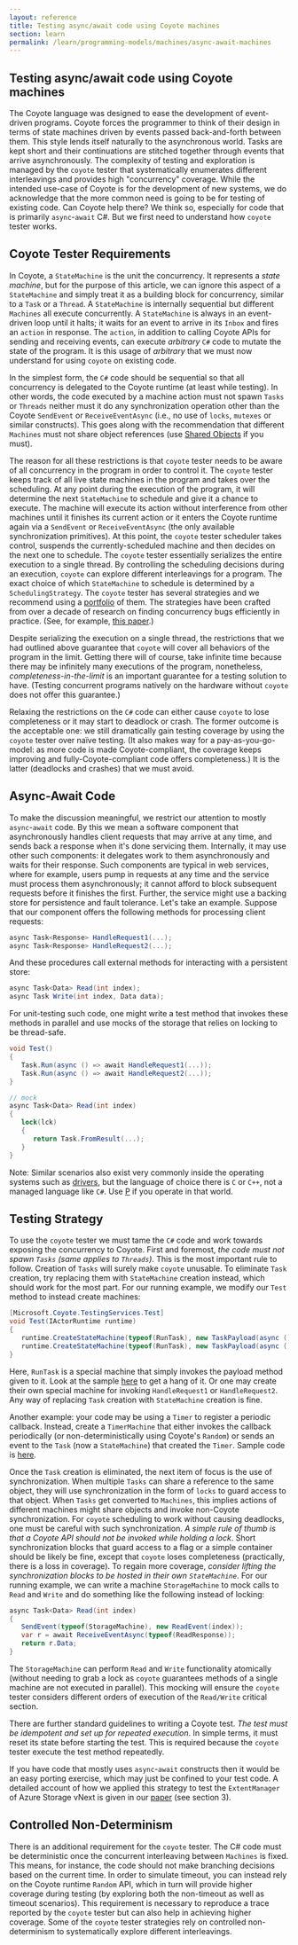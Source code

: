 ```yaml
---
layout: reference
title: Testing async/await code using Coyote machines
section: learn
permalink: /learn/programming-models/machines/async-await-machines
---
```


## Testing async/await code using Coyote machines

The Coyote language was designed to ease the development of event-driven programs. Coyote forces the
programmer to think of their design in terms of state machines driven by events passed back-and-forth
between them. This style lends itself naturally to the asynchronous world. Tasks are kept short and
their continuations are stitched together through events that arrive asynchronously. The complexity of
testing and exploration is managed by the `coyote` tester that systematically enumerates different
interleavings and provides high "concurrency" coverage. While the intended use-case of Coyote is for
the development of new systems, we do acknowledge that the more common need is going to be for testing
of existing code. Can Coyote help there? We think so, especially for code that is primarily
`async`-`await` C#. But we first need to understand how `coyote` tester works.

## Coyote Tester Requirements

In Coyote, a `StateMachine` is the unit the concurrency. It represents a _state machine_, but for the
purpose of this article, we can ignore this aspect of a `StateMachine` and simply treat it as a building
block for concurrency, similar to a `Task` or a `Thread`. A `StateMachine` is internally sequential but
different `Machines` all execute concurrently. A `StateMachine` is always in an event-driven loop until it
halts; it waits for an event to arrive in its `Inbox` and fires an `action` in response. The `action`,
in addition to calling Coyote APIs for sending and receiving events, can execute _arbitrary_ `C#` code
to mutate the state of the program. It is this usage of _arbitrary_ that we must now understand for
using `coyote` on existing code.

In the simplest form, the `C#` code should be sequential so that all concurrency is delegated to the
Coyote runtime (at least while testing). In other words, the code executed by a machine action must
not spawn `Tasks` or `Threads` neither must it do any synchronization operation other than the Coyote
`SendEvent` or `ReceiveEventAsync` (i.e., no use of `locks`, `mutexes` or similar constructs).
This goes along with the recommendation that different `Machines` must not share object references
(use [Shared Objects](..Features/ObjectSharing.md) if you must).

The reason for all these restrictions is that `coyote` tester needs to be aware of all
concurrency in the program in order to control it. The `coyote` tester keeps track of all
live state machines in the program and takes over the scheduling. At any point during the execution
of the program, it will determine the next `StateMachine` to schedule and give it a chance to execute.
The machine will execute its action without interference from other machines until it finishes its current action or it enters the Coyote runtime again via a `SendEvent` or `ReceiveEventAsync`
(the only available synchronization primitives). At this point, the `coyote` tester scheduler
takes control, suspends the currently-scheduled machine and then decides on the next one to schedule.
The `coyote` tester essentially serializes the entire execution to a single thread. By controlling the
scheduling decisions during an execution, `coyote` can explore different interleavings for a program.
The exact choice of which `StateMachine` to schedule is determined by a `SchedulingStrategy`.
The `coyote` tester has several strategies and we recommend using a
[portfolio](../Features/TestingMethodology.md#parallel-and-portfolio-testing) of them. The strategies
have been crafted from over a decade of research on finding concurrency bugs efficiently in practice.
(See, for example, [this paper](http://dl.acm.org/citation.cfm?id=2786861).)

Despite serializing the execution on a single thread, the restrictions that we had outlined above
guarantee that `coyote` will cover all behaviors of the program in the limit. Getting there will
of course, take infinite time because there may be infinitely many executions of the program,
nonetheless, _completeness-in-the-limit_ is an important guarantee for a testing solution to have.
(Testing concurrent programs natively on the hardware without `coyote` does not offer this
guarantee.)

Relaxing the restrictions on the `C#` code can either cause `coyote` to lose completeness or it
may start to deadlock or crash. The former outcome is the acceptable one: we still dramatically gain
testing coverage by using the `coyote` tester over naïve testing. (It also makes way for a
pay-as-you-go-model: as more code is made Coyote-compliant, the coverage keeps improving and
fully-Coyote-compliant code offers completeness.) It is the latter (deadlocks and crashes)
that we must avoid.

## Async-Await Code

To make the discussion meaningful, we restrict our attention to mostly `async`-`await` code. By this we
mean a software component that asynchronously handles client requests that may arrive at any time, and
sends back a response when it's done servicing them. Internally, it may use other such components: it
delegates work to them asynchronously and waits for their response. Such components are typical in web
services, where for example, users pump in requests at any time and the service must process them
asynchronously; it cannot afford to block subsequent requests before it finishes the first. Further,
the service might use a backing store for persistence and fault tolerance. Let's take an example.
Suppose that our component offers the following methods for processing client requests:

```C#
async Task<Response> HandleRequest1(...);
async Task<Response> HandleRequest2(...);
```

And these procedures call external methods for interacting with a persistent store:

```C#
async Task<Data> Read(int index);
async Task Write(int index, Data data);
```

For unit-testing such code, one might write a test method that invokes these methods in parallel and
use mocks of the storage that relies on locking to be thread-safe.

```C#
void Test()
{
   Task.Run(async () => await HandleRequest1(...));
   Task.Run(async () => await HandleRequest2(...));
}

// mock
async Task<Data> Read(int index)
{
   lock(lck)
   {
      return Task.FromResult(...);
   }
}
```

Note: Similar scenarios also exist very commonly inside the operating systems such as
[drivers](https://blogs.msdn.microsoft.com/b8/2011/08/22/building-robust-usb-3-0-support/),
but the language of choice there is `C` or `C++`, not a managed language like `C#`.
Use [P](https://github.com/p-org/P) if you operate in that world.

## Testing Strategy

To use the `coyote` tester we must tame the `C#` code and work towards exposing the concurrency
to Coyote. First and foremost, _the code must not spawn `Tasks` (same applies to `Threads`)_.
This is the most important rule to follow. Creation of `Tasks` will surely make `coyote` unusable.
To eliminate `Task` creation, try replacing them with `StateMachine` creation instead, which should
work for the most part. For our running example, we modify our `Test` method to instead
create machines:

```C#
[Microsoft.Coyote.TestingServices.Test]
void Test(IActorRuntime runtime)
{
   runtime.CreateStateMachine(typeof(RunTask), new TaskPayload(async () => await HandleRequest1(...)));
   runtime.CreateStateMachine(typeof(RunTask), new TaskPayload(async () => await HandleRequest2(...)));
}
```

Here, `RunTask` is a special machine that simply invokes the payload method given to it. Look at the
sample [here](https://github.com/p-org/CoyoteLab/tree/master/Samples/Experimental/SingleTaskMachine) to
get a hang of it. Or one may create their own special machine for invoking `HandleRequest1` or
`HandleRequest2`. Any way of replacing `Task` creation with `StateMachine` creation is fine.

Another example: your code may be using a `Timer` to register a periodic callback. Instead, create a
`TimerMachine` that either invokes the callback periodically (or non-deterministically using Coyote's
`Random`) or sends an event to the `Task` (now a `StateMachine`) that created the `Timer`. Sample code is
[here](https://github.com/p-org/coyote/tree/master/Samples/Raft/Raft.CoyoteLibrary/Timers).

Once the `Task` creation is eliminated, the next item of focus is the use of synchronization. When
multiple `Tasks` can share a reference to the same object, they will use synchronization in the form of
`locks` to guard access to that object. When `Tasks` get converted to `Machines`, this implies actions
of different machines might share objects and invoke non-Coyote synchronization. For `coyote`
scheduling to work without causing deadlocks, one must be careful with such synchronization. _A simple
rule of thumb is that a Coyote API should not be invoked while holding a lock_. Short synchronization
blocks that guard access to a flag or a simple container should be likely be fine, except that `coyote`
loses completeness (practically, there is a loss in coverage). To regain more coverage,
_consider lifting the synchronization blocks to be hosted in their own `StateMachine`_. For our running
example, we can write a machine `StorageMachine` to mock calls to `Read` and `Write` and do something
like the following instead of locking:

```C#
async Task<Data> Read(int index)
{
   SendEvent(typeof(StorageMachine), new ReadEvent(index));
   var r = await ReceiveEventAsync(typeof(ReadResponse));
   return r.Data;
}
```

The `StorageMachine` can perform `Read` and `Write` functionality atomically (without needing to grab a
lock as `coyote` guarantees methods of a single machine are not executed in parallel). This mocking
will ensure the `coyote` tester considers different orders of execution of the `Read/Write` critical
section.

There are further standard guidelines to writing a Coyote test. _The test must be idempotent and set up
for repeated execution_. In simple terms, it must reset its state before starting the test. This is
required because the `coyote` tester execute the test method repeatedly.

If you have code that mostly uses `async`-`await` constructs then it would be an easy porting exercise,
which may just be confined to your test code. A detailed account of how we applied this strategy to
test the `ExtentManager` of Azure Storage vNext is given in our
[paper](https://www.microsoft.com/en-us/research/wp-content/uploads/2016/04/paper-1.pdf)
(see section 3).

## Controlled Non-Determinism

There is an additional requirement for the `coyote` tester. The C# code must be deterministic once the
concurrent interleaving between `Machines` is fixed. This means, for instance, the code should not make
branching decisions based on the current time. In order to simulate timeout, you can instead rely on the
Coyote runtime `Random` API, which in turn will provide higher coverage during testing (by exploring
both the non-timeout as well as timeout scenarios). This requirement is necessary to reproduce a trace
reported by the `coyote` tester but can also help in achieving higher coverage. Some of the `coyote`
tester strategies rely on controlled non-determinism to systematically explore different interleavings.
